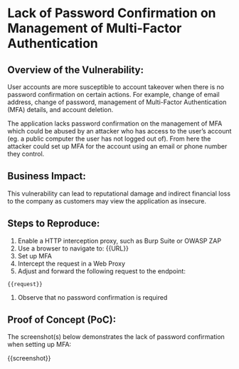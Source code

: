 # Lack of Password Confirmation on Management of Multi-Factor Authentication

## Overview of the Vulnerability:

User accounts are more susceptible to account takeover when there is no password confirmation on certain actions. For example, change of email address, change of password, management of Multi-Factor Authentication (MFA) details, and account deletion.

The application lacks password confirmation on the management of MFA which could be abused by an attacker who has access to the user’s account (eg. a public computer the user has not logged out of). From here the attacker could set up MFA for the account using an email or phone number they control.

## Business Impact:

This vulnerability can lead to reputational damage and indirect financial loss to the company as customers may view the application as insecure.

## Steps to Reproduce:

1. Enable a HTTP interception proxy, such as Burp Suite or OWASP ZAP
1. Use a browser to navigate to: {{URL}}
1. Set up MFA
1. Intercept the request in a Web Proxy
1. Adjust and forward the following request to the endpoint:

```HTTP
{{request}}
```

1. Observe that no password confirmation is required

## Proof of Concept (PoC):

The screenshot(s) below demonstrates the lack of password confirmation when setting up MFA:

{{screenshot}}
